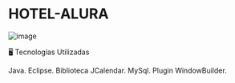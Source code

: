 # HOTEL-ALURA

![image](https://user-images.githubusercontent.com/102916967/234595171-ad7c6d20-f8bc-448b-bdeb-14dece5da022.png)


🖥️ Tecnologías Utilizadas

 Java.
 Eclipse.
 Biblioteca JCalendar.
 MySql.
 Plugin WindowBuilder.



